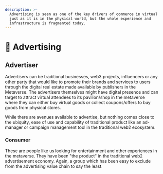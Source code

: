 ```yaml
---
description: >-
  Advertising is seen as one of the key drivers of commerce in virtual worlds,
  just as it is in the physical world, but the whole experience and
  infrastructure is fragmented today.
---
```


# 📢 Advertising

## Advertiser

Advertisers can be traditional businesses, web3 projects, influencers or any other party that would like to promote their brands and services to users through the digital real estate made available by publishers in the Metaverse. The advertisers themselves might have digital presence and can target to attract virtual attendees to its pavilion/shop in the metaverse where they can either buy virtual goods or collect coupons/offers to buy goods from physical stores.

While there are avenues available to advertise, but nothing comes close to the ubiquity, ease of use and capability of traditional product like an ad-manager or campaign management tool in the traditional web2 ecosystem.&#x20;

### Consumer

These are people like us looking for entertainment and other experiences in the metaverse. They have been "the product" in the traditional web2 advertisement economy. Again, a group which has been easy to exclude from the advertising value chain to say the least.&#x20;

###
